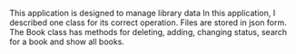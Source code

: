 This application is designed to manage library data
In this application, I described one class for its correct operation. Files are stored in json form.
The Book class has methods for deleting, adding, changing status,
search for a book and show all books.
